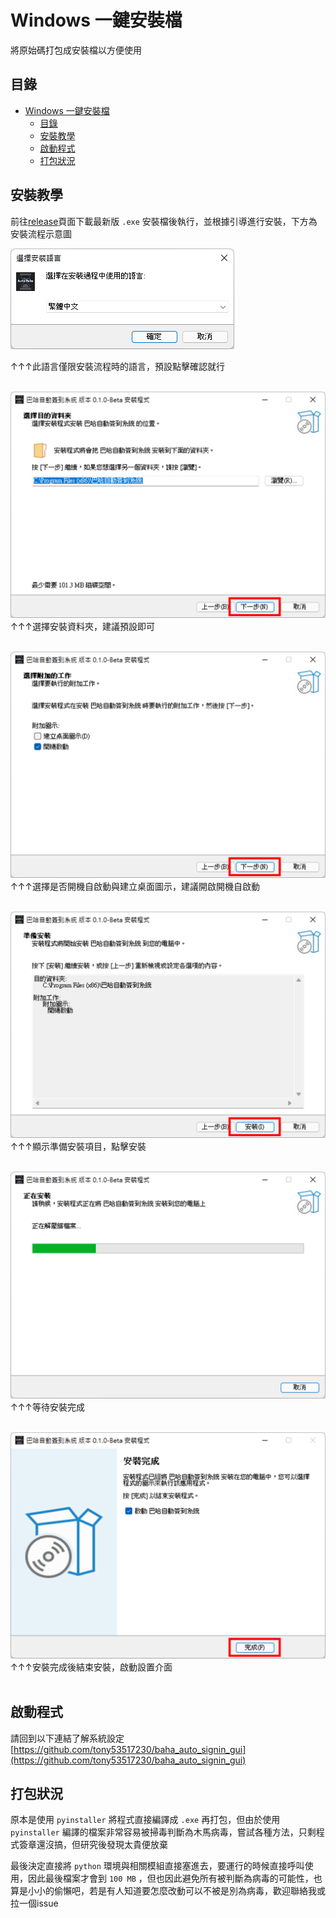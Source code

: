# Windows 一鍵安裝檔

將原始碼打包成安裝檔以方便使用

## 目錄
<!-- TOC -->

- [Windows 一鍵安裝檔](#windows-一鍵安裝檔)
  - [目錄](#目錄)
  - [安裝教學](#安裝教學)
  - [啟動程式](#啟動程式)
  - [打包狀況](#打包狀況)

<!-- /TOC -->

## 安裝教學

前往[release](https://github.com/tony53517230/baha_auto_signin_gui/releases)頁面下載最新版 `.exe` 安裝檔後執行，並根據引導進行安裝，下方為安裝流程示意圖

![選擇語言](img/選擇語言.png)

↑↑↑此語言僅限安裝流程時的語言，預設點擊確認就行<br><br>



![選擇資料夾](img/選擇資料夾.png)
↑↑↑選擇安裝資料夾，建議預設即可<br><br>

![附加選項](img/附加選項.png)
↑↑↑選擇是否開機自啟動與建立桌面圖示，建議開啟開機自啟動<br><br>

![準備安裝](img/準備安裝.png)
↑↑↑顯示準備安裝項目，點擊安裝<br><br>

![正在安裝](img/正在安裝.png)
↑↑↑等待安裝完成<br><br>

![安裝完成](img/安裝完成.png)
↑↑↑安裝完成後結束安裝，啟動設置介面<br><br>

## 啟動程式
請回到以下連結了解系統設定
[https://github.com/tony53517230/baha_auto_signin_gui](https://github.com/tony53517230/baha_auto_signin_gui)

## 打包狀況

原本是使用 `pyinstaller` 將程式直接編譯成 `.exe` 再打包，但由於使用 `pyinstaller` 編譯的檔案非常容易被掃毒判斷為木馬病毒，嘗試各種方法，只剩程式簽章還沒搞，但研究後發現太貴便放棄<br>

最後決定直接將 `python` 環境與相關模組直接塞進去，要運行的時候直接呼叫使用，因此最後檔案才會到 `100 MB` ，但也因此避免所有被判斷為病毒的可能性，也算是小小的偷懶吧，若是有人知道要怎麼改動可以不被是別為病毒，歡迎聯絡我或拉一個issue